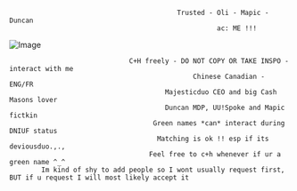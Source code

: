                                               Trusted - Oli - Mapic - Duncan
                                                        ac: ME !!!
                                                     
![Image](https://github.com/user-attachments/assets/bcb16337-547e-420b-82c3-cc2996bc59d9)

                                  C+H freely - DO NOT COPY OR TAKE INSPO - interact with me 
                                                  Chinese Canadian - ENG/FR
                                           Majesticduo CEO and big Cash Masons lover
                                           Duncan MDP, UU!Spoke and Mapic fictkin 
                                        Green names *can* interact during DNIUF status 
                                         Matching is ok !! esp if its deviousduo.,.,
                                       Feel free to c+h whenever if ur a green name ^_^
            Im kind of shy to add people so I wont usually request first, BUT if u request I will most likely accept it
 
